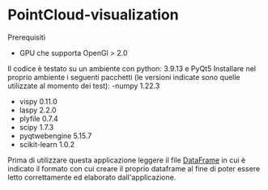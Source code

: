 # PointCloud-visualization

Prerequisiti

- GPU che supporta OpenGl > 2.0

 Il codice è testato su un ambiente con python: 3.9.13 e PyQt5
Installare nel proprio ambiente i seguenti pacchetti (le versioni indicate sono quelle utilizzate al momento dei test):
 -numpy 1.22.3
 - vispy 0.11.0
 - laspy 2.2.0
 - plyfile 0.7.4
 - scipy 1.7.3
 - pyqtwebengine 5.15.7
 - scikit-learn 1.0.2
  
  Prima di utilizzare questa applicazione leggere il file [DataFrame](https://github.com/Alems8/PointCloud-visualization/edit/master/DataFrame) in cui è indicato il formato con cui creare il proprio dataframe al fine di poter essere letto correttamente ed elaborato dall'applicazione.
  
